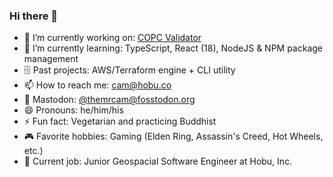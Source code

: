 ### Hi there 👋
- 🔭 I’m currently working on: [COPC Validator](https://validate.copc.io)
- 🌱 I’m currently learning: TypeScript, React (18), NodeJS & NPM package management
- 🗄 Past projects: AWS/Terraform engine + CLI utility
- 📫 How to reach me: cam@hobu.co
- 🐘 Mastodon: [@themrcam@fosstodon.org](https://fosstodon.org/@themrcam)
- 😄 Pronouns: he/him/his
- ⚡ Fun fact: Vegetarian and practicing Buddhist
- 🎮 Favorite hobbies: Gaming (Elden Ring, Assassin's Creed, Hot Wheels, etc.)
- 🏢 Current job: Junior Geospacial Software Engineer at Hobu, Inc.

<!--
**TheMrCam/themrcam** is a ✨ _special_ ✨ repository because its `README.md` (this file) appears on your GitHub profile.

Here are some ideas to get you started:

- 🔭 I’m currently working on ...
- 🌱 I’m currently learning ...
- 👯 I’m looking to collaborate on ...
- 🤔 I’m looking for help with ...
- 💬 Ask me about ...
- 📫 How to reach me: ...
- 😄 Pronouns: ...
- ⚡ Fun fact: ...
-->

